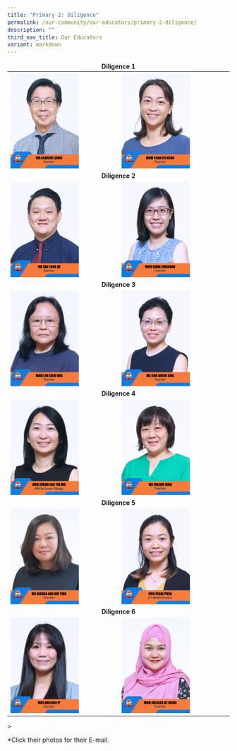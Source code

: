 ```yaml
---
title: "Primary 2: Diligence"
permalink: /our-community/our-educators/primary-2-diligence/
description: ""
third_nav_title: Our Educators
variant: markdown
---
```

<table>
<thead>
  <tr>
		<td colspan="2"><center><b>Diligence 1</b></center></td>
  </tr>
</thead>
<tbody>
  <tr>
    <td><a href="mailto: andrew_leung_yat_fai@moe.edu.sg"><img src="/images/Teaching%20Staff/2023_mr%20andrew%20leung.jpg" style="width:65%"></a></td>
    <td><a href="mailto: chan_fei_kuan@moe.edu.sg"><img src="/images/Teaching%20Staff/2023_mdm%20chan%20fei%20kuan.jpg" style="width:65%"></a></td>
  </tr>
  <tr>
    <td colspan="2"><center><b>Diligence 2</b></center></td>
  </tr>
  <tr>
    <td><a href="mailto: tan_yong_zu@moe.edu.sg"><img src="/images/Teaching%20Staff/2023_mr%20tan%20yong%20zu.jpg" style="width:65%"></a></td>
    <td><a href="mailto: chua_xing_xuan@moe.edu.sg"><img src="/images/Teaching%20Staff/2023_mdm%20chua%20xingxuan.jpg" style="width:65%"></a></td>
  </tr>
  <tr>
    <td colspan="2"><center><b>Diligence 3</b></center></td>
  </tr>
  <tr>
    <td><a href="mailto: lim_siew_hua@moe.edu.sg"><img src="/images/Teaching%20Staff/2023_mdm%20lim%20siew%20hua.jpg" style="width:65%"></a></td>
    <td><a href="mailto: koh_shiew_ling@moe.edu.sg"><img src="/images/Teaching%20Staff/2023_ms%20koh%20shiew%20ling.jpg" style="width:65%"></a></td>
  </tr>
  <tr>
    <td colspan="2"><center><b>Diligence 4</b></center></td>
  </tr>
  <tr>
    <td><a href="mailto: cheah_loo_hui_hui@moe.edu.sg"><img src="/images/Teaching%20Staff/mrs%20cheah-loo%20yin%20hui.jpg" style="width:65%"></a></td>
    <td><a href="mailto: moh_tzer_huey_valerie@moe.edu.sg"><img src="/images/Teaching%20Staff/2023_ms%20valerie%20moh.jpg" style="width:65%"></a></td>
  </tr>
  <tr>
    <td colspan="2"><center><b>Diligence 5</b></center></td>
  </tr>
  <tr>
    <td><a href="mailto: ANG_Hui_Ying@moe.edu.sg"><img src="/images/Teaching%20Staff/2023_ms%20bianca%20ang%20hui%20ying.jpg" style="width:65%"></a></td>
    <td><a href="mailto: ang_shi_yin_pearl@moe.edu.sg"><img src="/images/Teaching%20Staff/2023_mrs%20pearl%20phua-final.jpg" style="width:65%"></a></td>
  </tr>
  <tr>
    <td colspan="2"><center><b>Diligence 6</b></center></td>
  </tr>
  <tr>
		<td><a href="mailto: kim_han_ip@moe.edu.sg"><img src="/images/Teaching%20Staff/2023_mrs%20koh%20han%20ip.jpg" style="width:65%"></a></td><td><a href="mailto: masliza_bt_misri@moe.edu.sg"><img src="/images/Teaching%20Staff/2023_mdm%20masliza%20bt%20misri.jpg" style="width:65%"></a></td>
  </tr>
</tbody>
</table>
&gt;     

*Click their photos for their E-mail.